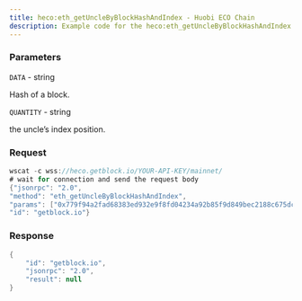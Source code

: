 ```yaml
---
title: heco:eth_getUncleByBlockHashAndIndex - Huobi ECO Chain
description: Example code for the heco:eth_getUncleByBlockHashAndIndex ws method. Сomplete guide on how to use heco:eth_getUncleByBlockHashAndIndex ws in GetBlock.io Web3 documentation.
---
```


### Parameters


`DATA` - string

Hash of a block.

`QUANTITY` - string

the uncle’s index position.

### Request

``` java
wscat -c wss://heco.getblock.io/YOUR-API-KEY/mainnet/ 
# wait for connection and send the request body 
{"jsonrpc": "2.0",
"method": "eth_getUncleByBlockHashAndIndex",
"params": ["0x779f94a2fad68383ed932e9f8fd04234a92b85f9d849bec2188c675dcdb0f16d", "0x0"],
"id": "getblock.io"}
```

###  Response

``` java
{
    "id": "getblock.io",
    "jsonrpc": "2.0",
    "result": null
}
```

